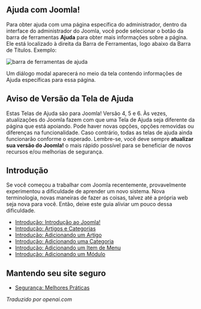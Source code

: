 <!-- Filename: Help5.x:Start_Here / Display title: Comece Aqui -->

## Ajuda com Joomla!

Para obter ajuda com uma página específica do administrador, dentro da interface do administrador do Joomla, você pode selecionar o botão da barra de ferramentas **Ajuda** para obter mais informações sobre a página. Ele está localizado à direita da Barra de Ferramentas, logo abaixo da Barra de Títulos. Exemplo:

![barra de ferramentas de ajuda](../../../pt/images/help-screens/start-here-top-bars.png)

Um diálogo modal aparecerá no meio da tela contendo informações de Ajuda específicas para essa página.

## Aviso de Versão da Tela de Ajuda

Estas Telas de Ajuda são para Joomla! Versão 4, 5 e 6. Às vezes, atualizações do Joomla fazem com que uma Tela de Ajuda seja diferente da página que está apoiando. Pode haver novas opções, opções removidas ou diferenças na funcionalidade. Caso contrário, todas as telas de ajuda ainda funcionarão conforme o esperado. Lembre-se, você deve sempre **atualizar sua versão do Joomla!** o mais rápido possível para se beneficiar de novos recursos e/ou melhorias de segurança.

## Introdução

Se você começou a trabalhar com Joomla recentemente, provavelmente
experimentou a dificuldade de aprender um novo sistema. Nova terminologia, novas
maneiras de fazer as coisas, talvez até a própria web seja nova para você.
Então, deixe este guia aliviar um pouco dessa dificuldade.

- [Introdução: Introdução ao Joomla!](jdocmanual?article=user/getting-started/introduction-to-joomla)
- [Introdução: Artigos e Categorias](jdocmanual?article=user/getting-started/articles-and-categories)
- [Introdução: Adicionando um Artigo](jdocmanual?article=user/getting-started/adding-an-article)
- [Introdução: Adicionando uma Categoria](jdocmanual?article=user/getting-started/adding-a-category)
- [Introdução: Adicionando um Item de Menu](jdocmanual?article=user/getting-started/adding-a-menu-item)
- [Introdução: Adicionando um Módulo](jdocmanual?article=user/getting-started/adding-a-module)

## Mantendo seu site seguro

- [Segurança: Melhores Práticas](jdocmanual?article=user/security/best-practices)

*Traduzido por openai.com*


